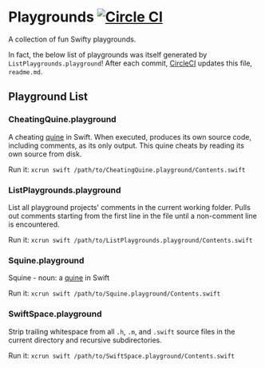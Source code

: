 # Playgrounds [![Circle CI](https://circleci.com/gh/jhersh/playgrounds.svg?style=svg)](https://circleci.com/gh/jhersh/playgrounds)

A collection of fun Swifty playgrounds. 

In fact, the below list of playgrounds was itself generated by `ListPlaygrounds.playground`! After each commit, [CircleCI](https://circleci.com/gh/jhersh/playgrounds) updates this file, `readme.md`.

## Playground List
### CheatingQuine.playground
A cheating [quine](https://en.wikipedia.org/wiki/Quine_(computing)) in Swift. When executed, produces its own source code, including comments, as its only output. This quine cheats by reading its own source from disk.

Run it: `xcrun swift /path/to/CheatingQuine.playground/Contents.swift`

### ListPlaygrounds.playground
List all playground projects' comments in the current working folder. Pulls out comments starting from the first line in the file until a non-comment line is encountered.

Run it: `xcrun swift /path/to/ListPlaygrounds.playground/Contents.swift`

### Squine.playground
Squine - noun: a [quine](https://en.wikipedia.org/wiki/Quine_(computing)) in Swift

Run it: `xcrun swift /path/to/Squine.playground/Contents.swift`

### SwiftSpace.playground
Strip trailing whitespace from all `.h`, `.m`, and `.swift` source files in the current directory and recursive subdirectories.

Run it: `xcrun swift /path/to/SwiftSpace.playground/Contents.swift`

